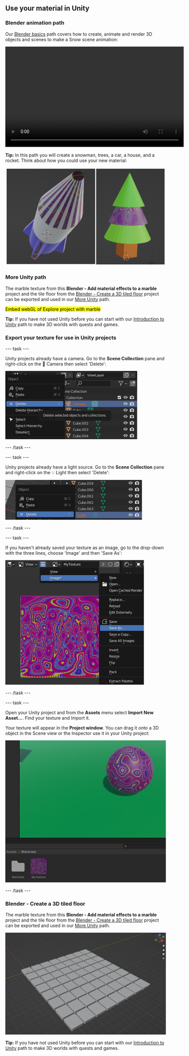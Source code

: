 ## Use your material in Unity

### Blender animation path

Our [Blender basics](https://projects.raspberrypi.org/en/pathways/blender-basics) path covers how to create, animate and render 3D objects and scenes to make a Snow scene animation:

<video width="560" height="315" controls>
<source src="resources/snow-scene-rendered.mkv" type="video/mp4">
Your browser does not support WebM video, try FireFox or Chrome
</video>

**Tip:** In this path you will create a snowman, trees, a car, a house, and a rocket. Think about how you could use your new material:

![A rocket and a tree side by side. Each is partially coloured by the new material.](images/other-objects.png)

### More Unity path

The marble texture from this **Blender - Add material effects to a marble** project and the tile floor from the [Blender - Create a 3D tiled floor](https://projects.raspberrypi.org/en/projects/blender-marble) project can be exported and used in our [More Unity](https://projects.raspberrypi.org/en/pathways/more-unity) path. 

<mark>Embed webGL of Explore project with marble</mark>

**Tip:** If you have not used Unity before you can start with our [Introduction to Unity](https://projects.raspberrypi.org/en/pathways/unity-intro) path to make 3D worlds with quests and games.

### Export your texture for use in Unity projects

--- task ---

Unity projects already have a camera. Go to the **Scene Collection** pane and right-click on the 🎥 Camera then select 'Delete': 

![The 'Camera' is selected in the 'Scene Collection' pane. Right-click has been used on the camera to open a new menu. 'Delete' is highlighted.](images/delete-camera.png)

--- /task ---

--- task ---

Unity projects already have a light source. Go to the **Scene Collection** pane and right-click on the 💡 Light then select 'Delete':

![The 'Light' is selected in the 'Scene Collection' pane. Right-click has been used on the Light to open a new menu. 'Delete' is highlighted.](images/delete-light.png)

--- /task ---

--- task ---

If you haven't already saved your texture as an image, go to the drop-down with the three lines, choose 'Image' and then 'Save As':

![A screenshot showing the menu with three lines leading to the 'Image' option with the 'Save As' option highlighted.](images/save-texture.png)

--- /task ---

--- task ---

Open your Unity project and from the **Assets** menu select **Import New Asset...**. Find your texture and Import it. 

Your texture will appear in the **Project window**. You can drag it onto a 3D object in the Scene view or the Inspector use it in your Unity project:

![The Unity editor with MyTexture asset shown in the Project window at the bottom of the editor and on a 3D object in the Scene view above.](images/unity-marble.png)

--- /task ---

### Blender - Create a 3D tiled floor

The marble texture from this **Blender - Add material effects to a marble** project and the tile floor from the [Blender - Create a 3D tiled floor](https://projects.raspberrypi.org/en/projects/blender-marble) project can be exported and used in our [More Unity](https://projects.raspberrypi.org/en/pathways/more-unity) path. 

![The Blender scene view showing 64 cube objects arranged in 8 rows of 8.](images/tiled-floor.png)

**Tip:** If you have not used Unity before you can start with our [Introduction to Unity](https://projects.raspberrypi.org/en/pathways/unity-intro) path to make 3D worlds with quests and games.
